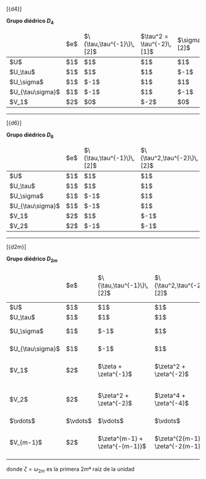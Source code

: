 [{d4}]

**Grupo diédrico $D_4$**

<table>
  <thead>
    <tr>
      <td> </td>
      <td c>$e$</td>
      <td c>$\{\tau,\tau^{-1}\}\,[2]$</td>
      <td c>$\tau^2 = \tau^{-2}\,[1]$</td>
      <td c>$\sigma\,[2]$</td>
      <td c>$\tau\sigma\,[2]$</td>
    </tr>
  </thead>
  <tbody>
    <tr>
      <td>$U$</td>
      <td c>$1$</td>
      <td c>$1$</td>
      <td c>$1$</td>
      <td c>$1$</td>
      <td c>$1$</td>
    </tr>
    <tr>
      <td>$U_\tau$</td>
      <td c>$1$</td>
      <td c>$1$</td>
      <td c>$1$</td>
      <td c>$-1$</td>
      <td c>$-1$</td>
    </tr>
    <tr>
      <td>$U_\sigma$</td>
      <td c>$1$</td>
      <td c>$-1$</td>
      <td c>$1$</td>
      <td c>$1$</td>
      <td c>$-1$</td>
    </tr>
    <tr>
      <td>$U_{\tau\sigma}$</td>
      <td c>$1$</td>
      <td c>$-1$</td>
      <td c>$1$</td>
      <td c>$-1$</td>
      <td c>$1$</td>
    </tr>
    <tr>
      <td>$V_1$</td>
      <td c>$2$</td>
      <td c>$0$</td>
      <td c>$-2$</td>
      <td c>$0$</td>
      <td c>$0$</td>
    </tr>
  </tbody>
</table>

---
[{d6}]

**Grupo diédrico $D_6$**

<table>
  <thead>
    <tr>
      <td> </td>
      <td c>$e$</td>
      <td c>$\{\tau,\tau^{-1}\}\,[2]$</td>
      <td c>$\{\tau^2,\tau^{-2}\}\,[2]$</td>
      <td c>$\tau^3 = \tau^{-3}\,[1]$</td>
      <td c>$\sigma\,[3]$</td>
      <td c>$\tau\sigma\,[3]$</td>
    </tr>
  </thead>
  <tbody>
    <tr>
      <td>$U$</td>
      <td c>$1$</td>
      <td c>$1$</td>
      <td c>$1$</td>
      <td c>$1$</td>
      <td c>$1$</td>
      <td c>$1$</td>
    </tr>
    <tr>
      <td>$U_\tau$</td>
      <td c>$1$</td>
      <td c>$1$</td>
      <td c>$1$</td>
      <td c>$1$</td>
      <td c>$-1$</td>
      <td c>$-1$</td>
    </tr>
    <tr>
      <td>$U_\sigma$</td>
      <td c>$1$</td>
      <td c>$-1$</td>
      <td c>$1$</td>
      <td c>$-1$</td>
      <td c>$1$</td>
      <td c>$-1$</td>
    </tr>
    <tr>
      <td>$U_{\tau\sigma}$</td>
      <td c>$1$</td>
      <td c>$-1$</td>
      <td c>$1$</td>
      <td c>$-1$</td>
      <td c>$-1$</td>
      <td c>$1$</td>
    </tr>
    <tr>
      <td>$V_1$</td>
      <td c>$2$</td>
      <td c>$1$</td>
      <td c>$-1$</td>
      <td c>$-2$</td>
      <td c>$0$</td>
      <td c>$0$</td>
    </tr>
    <tr>
      <td>$V_2$</td>
      <td c>$2$</td>
      <td c>$-1$</td>
      <td c>$-1$</td>
      <td c>$2$</td>
      <td c>$0$</td>
      <td c>$0$</td>
    </tr>
  </tbody>
</table>

---
[{d2m}]

**Grupo diédrico $D_{2m}$**

<table>
  <thead>
    <tr>
      <td> </td>
      <td c>$e$</td>
      <td c>$\{\tau,\tau^{-1}\}\,[2]$</td>
      <td c>$\{\tau^2,\tau^{-2}\}\,[2]$</td>
      <td c>$\cdots$</td>
      <td c>$\{\tau^{m-1},\tau^{-(m-1)}\}\,[2]$</td>
      <td c>$\tau^m = \tau^{-m}\,[1]$</td>
      <td c>$\sigma\,[m]$</td>
      <td c>$\tau\sigma\,[m]$</td>
    </tr>
  </thead>
  <tbody>
    <tr>
      <td>$U$</td>
      <td c>$1$</td>
      <td c>$1$</td>
      <td c>$1$</td>
      <td c>$\cdots$</td>
      <td c>$1$</td>
      <td c>$1$</td>
      <td c>$1$</td>
      <td c>$1$</td>
    </tr>
    <tr>
      <td>$U_\tau$</td>
      <td c>$1$</td>
      <td c>$1$</td>
      <td c>$1$</td>
      <td c>$\cdots$</td>
      <td c>$1$</td>
      <td c>$1$</td>
      <td c>$-1$</td>
      <td c>$-1$</td>
    </tr>
    <tr>
      <td>$U_\sigma$</td>
      <td c>$1$</td>
      <td c>$-1$</td>
      <td c>$1$</td>
      <td c>$\cdots$</td>
      <td c>$(-1)^{m-1}$</td>
      <td c>$(-1)^m$</td>
      <td c>$1$</td>
      <td c>$-1$</td>
    </tr>
    <tr>
      <td>$U_{\tau\sigma}$</td>
      <td c>$1$</td>
      <td c>$-1$</td>
      <td c>$1$</td>
      <td c>$\cdots$</td>
      <td c>$(-1)^{m-1}$</td>
      <td c>$(-1)^m$</td>
      <td c>$-1$</td>
      <td c>$1$</td>
    </tr>
    <tr>
      <td>$V_1$</td>
      <td c>$2$</td>
      <td c>$\zeta + \zeta^{-1}$</td>
      <td c>$\zeta^2 + \zeta^{-2}$</td>
      <td c>$\cdots$</td>
      <td c>$\zeta^{m-1} + \zeta^{-(m-1)}$</td>
      <td c>$-2$</td>
      <td c>$0$</td>
      <td c>$0$</td>
    </tr>
    <tr>
      <td>$V_2$</td>
      <td c>$2$</td>
      <td c>$\zeta^2 + \zeta^{-2}$</td>
      <td c>$\zeta^4 + \zeta^{-4}$</td>
      <td c>$\cdots$</td>
      <td c>$\zeta^{2(m-1)} + \zeta^{-2(m-1)}$</td>
      <td c>$2$</td>
      <td c>$0$</td>
      <td c>$0$</td>
    </tr>
    <tr>
      <td>$\vdots$</td>
      <td c>$\vdots$</td>
      <td c>$\vdots$</td>
      <td c>$\vdots$</td>
      <td c> </td>
      <td c>$\vdots$</td>
      <td c>$\vdots$</td>
      <td c>$\vdots$</td>
      <td c>$\vdots$</td>
    </tr>
    <tr>
      <td>$V_{m-1}$</td>
      <td c>$2$</td>
      <td c>$\zeta^{m-1} + \zeta^{-(m-1)}$</td>
      <td c>$\zeta^{2(m-1)} + \zeta^{-2(m-1)}$</td>
      <td c>$\cdots$</td>
      <td c>$\zeta^{(m-1)^2} + \zeta^{-(m-1)^2}$</td>
      <td c>$2\times(-1)^{m-1}$</td>
      <td c>$0$</td>
      <td c>$0$</td>
    </tr>
  </tbody>
</table>

donde $\zeta = \omega_{2m}$ es la primera $2m$ª raíz de la unidad